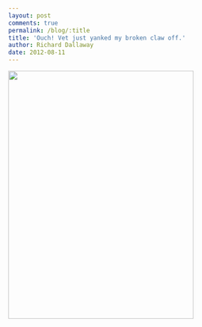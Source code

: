 ```yaml
---
layout: post
comments: true
permalink: /blog/:title
title: 'Ouch! Vet just yanked my broken claw off.'
author: Richard Dallaway
date: 2012-08-11
---
```


<div>
<a href="//static.skitters.dallaway.com/Hphoto.JPG">
<img width="374" src="//static.skitters.dallaway.com/Hphoto.JPG.500.JPG" height="500">
</a>
</div>



  


    
